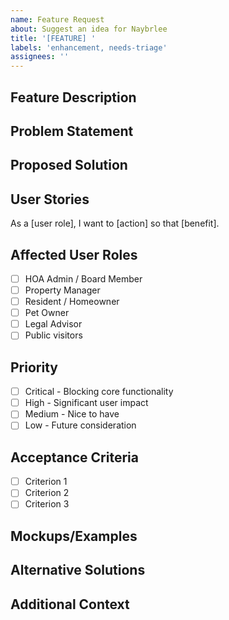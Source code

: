 ```yaml
---
name: Feature Request
about: Suggest an idea for Naybrlee
title: '[FEATURE] '
labels: 'enhancement, needs-triage'
assignees: ''
---
```


## Feature Description
<!-- A clear and concise description of the feature you'd like -->

## Problem Statement
<!-- Describe the problem this feature would solve -->

## Proposed Solution
<!-- Describe the solution you'd like to see implemented -->

## User Stories
<!-- Who would benefit from this feature and how? -->
As a [user role], I want to [action] so that [benefit].

## Affected User Roles
<!-- Check all that apply -->
- [ ] HOA Admin / Board Member
- [ ] Property Manager
- [ ] Resident / Homeowner
- [ ] Pet Owner
- [ ] Legal Advisor
- [ ] Public visitors

## Priority
<!-- How important is this feature? -->
- [ ] Critical - Blocking core functionality
- [ ] High - Significant user impact
- [ ] Medium - Nice to have
- [ ] Low - Future consideration

## Acceptance Criteria
<!-- List the requirements that must be met for this feature to be considered complete -->
- [ ] Criterion 1
- [ ] Criterion 2
- [ ] Criterion 3

## Mockups/Examples
<!-- If you have any mockups, diagrams, or examples, please share them here -->

## Alternative Solutions
<!-- Describe any alternative solutions or features you've considered -->

## Additional Context
<!-- Add any other context, references, or screenshots about the feature request here -->